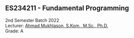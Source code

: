 ## ES234211 - Fundamental Programming

2nd Semester Batch 2022  
Lecturer: [Ahmad Mukhlason, S.Kom., M.Sc., Ph.D.](https://www.its.ac.id/si/profil-ahmad-muklason/)  
Grade: A